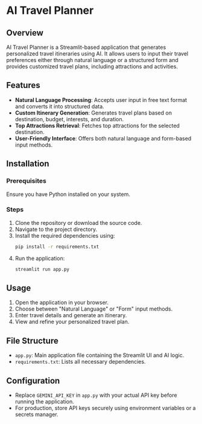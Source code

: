 # AI Travel Planner

## Overview
AI Travel Planner is a Streamlit-based application that generates personalized travel itineraries using AI. It allows users to input their travel preferences either through natural language or a structured form and provides customized travel plans, including attractions and activities.

## Features
- **Natural Language Processing**: Accepts user input in free text format and converts it into structured data.
- **Custom Itinerary Generation**: Generates travel plans based on destination, budget, interests, and duration.
- **Top Attractions Retrieval**: Fetches top attractions for the selected destination.
- **User-Friendly Interface**: Offers both natural language and form-based input methods.

## Installation
### Prerequisites
Ensure you have Python installed on your system.

### Steps
1. Clone the repository or download the source code.
2. Navigate to the project directory.
3. Install the required dependencies using:
   ```bash
   pip install -r requirements.txt
   ```
4. Run the application:
   ```bash
   streamlit run app.py
   ```

## Usage
1. Open the application in your browser.
2. Choose between "Natural Language" or "Form" input methods.
3. Enter travel details and generate an itinerary.
4. View and refine your personalized travel plan.

## File Structure
- `app.py`: Main application file containing the Streamlit UI and AI logic.
- `requirements.txt`: Lists all necessary dependencies.

## Configuration
- Replace `GEMINI_API_KEY` in `app.py` with your actual API key before running the application.
- For production, store API keys securely using environment variables or a secrets manager.

